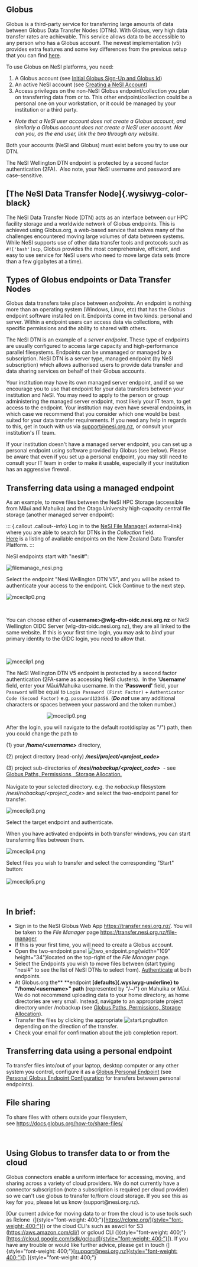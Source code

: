Globus
------

Globus is a third-party service for transferring large amounts of data
between Globus Data Transfer Nodes (DTNs). With Globus, very high data
transfer rates are achievable. This service allows data to be accessible
to any person who has a Globus account. The newest implementation (v5)
provides extra features and some key differences from the previous setup
that you can find
[here](https://docs.globus.org/globus-connect-server/). 

To use Globus on NeSI platforms, you need:

1.  A Globus account (see [Initial Globus Sign-Up and Globus
    Id](https://support.nesi.org.nz/hc/en-gb/articles/360000817476))
2.  An active NeSI account (see [Creating a NeSI
    Account](https://support.nesi.org.nz/hc/en-gb/articles/360000159715))
3.  Access privileges on the non-NeSI Globus endpoint/collection you
    plan on transferring data from or to. This other endpoint/collection
    could be a personal one on your workstation, or it could be managed
    by your institution or a third party.

-   *Note that a NeSI user account does not create a Globus account, and
    similarly a Globus account does not create a NeSI user account. Nor
    can you, as the end user, link the two through any website.*

Both your accounts (NeSI and Globus) must exist before you try to use
our DTN.

The NeSI Wellington DTN endpoint is protected by a second factor
authentication (2FA).  Also note, your NeSI username and password are
case-sensitive.

[The NeSI Data Transfer Node]{.wysiwyg-color-black}
---------------------------------------------------

The NeSI Data Transfer Node (DTN) acts as an interface between our HPC
facility storage and a worldwide network of Globus endpoints. This is
achieved using Globus.org, a web-based service that solves many of the
challenges encountered moving large volumes of data between systems.
While NeSI supports use of other data transfer tools and protocols such
as `#!['bash']scp`, Globus provides the most comprehensive, efficient,
and easy to use service for NeSI users who need to move large data sets
(more than a few gigabytes at a time).

Types of Globus endpoints or Data Transfer Nodes
------------------------------------------------

Globus data transfers take place between *endpoints*. An endpoint is
nothing more than an operating system (Windows, Linux, etc) that has the
Globus endpoint software installed on it. Endpoints come in two kinds:
personal and server. Within a endpoint users can access data via
collections, with specific permissions and the ability to shared with
others.

The NeSI DTN is an example of a *server endpoint*. These type of
endpoints are usually configured to access large capacity and
high-performance parallel filesystems. Endpoints can be unmanaged or
managed by a subscription. NeSI DTN is a server type, managed endpoint
(by NeSI subscription) which allows authorised users to provide data
transfer and data sharing services on behalf of their Globus accounts.

Your institution may have its own managed server endpoint, and if so we
encourage you to use that endpoint for your data transfers between your
institution and NeSI. You may need to apply to the person or group
administering the managed server endpoint, most likely your IT team, to
get access to the endpoint. Your institution may even have several
endpoints, in which case we recommend that you consider which one would
be best suited for your data transfer requirements. If you need any help
in regards to this, get in touch with us via <support@nesi.org.nz>, or
consult your institution\'s IT team.

If your institution doesn\'t have a managed server endpoint, you can set
up a personal endpoint using software provided by Globus (see below).
Please be aware that even if you set up a personal endpoint, you may
still need to consult your IT team in order to make it usable,
especially if your institution has an aggressive firewall.

Transferring data using a managed endpoint
------------------------------------------

As an example, to move files between the NeSI HPC Storage (accessible
from Māui and Mahuika) and the Otago University high-capacity central
file storage (another managed server endpoint):

::: {.callout .callout--info}
Log in to the [NeSI File
Manager](https://transfer.nesi.org.nz/file-manager){.external-link}
where you are able to search for DTNs in the *Collection* field.\
[Here](https://support.nesi.org.nz/hc/en-gb/articles/360000931775) is a
listing of available endpoints on the New Zealand Data Transfer
Platform.
:::

NeSI endpoints start with \"nesi\#\":

![filemanage\_nesi.png](https://support.nesi.org.nz/hc/article_attachments/4940171187343/filemanage_nesi.png)

Select the endpoint \"Nesi Wellington DTN V5\", and you will be asked to
authenticate your access to the endpoint. Click Continue to the next
step.

![mceclip0.png](https://support.nesi.org.nz/hc/article_attachments/4405622947215/mceclip0.png)

 

You can choose either of **\<username\>\@wlg-dtn-oidc.nesi.org.nz** or
NeSI Wellington OIDC Server (wlg-dtn-oidc.nesi.org.nz), they are all
linked to the same website. If this is your first time login, you may
ask to *bind* your primary identity to the OIDC login, you need to allow
that.

 

![mceclip1.png](https://support.nesi.org.nz/hc/article_attachments/4405622955791/mceclip1.png)

The NeSI Wellington DTN V5 endpoint is protected by a second factor
authentication (2FA-same as accessing NeSI clusters).  In the
\'**Username\'** field, enter your Māui/Mahuika username. In the
\'**Password\'** field, your `Password` will be equal to
`Login Password (First Factor)` +
`Authenticator Code (Second Factor)` e.g. `password123456`. (***Do
not*** use any additional characters or spaces between your password and
the token number.)

                           
![mceclip0.png](https://support.nesi.org.nz/hc/article_attachments/4408962414351/mceclip0.png)

After the login, you will navigate to the default root(display as \"/\")
path, then you could change the path to

\(1) your ***/home/\<username\>*** directory,

\(2) project directory (read-only) ***/nesi/project/\<project\_code\>*** 

\(3) project sub-directories of ***/nesi/nobackup/\<project\_code\>***  -
see [Globus Paths, Permissions,  Storage
Allocation.](https://support.nesi.org.nz/hc/en-gb/articles/360000812776-Globus-Paths-Permissions-Storage-Allocation)\
\
Navigate to your selected directory. e.g. the *nobackup* filesystem
*/nesi/nobackup/\<project\_code\>* and select the two-endpoint panel for
transfer.

![mceclip3.png](https://support.nesi.org.nz/hc/article_attachments/4405623113615/mceclip3.png)

Select the target endpoint and authenticate.

When you have activated endpoints in both transfer windows, you can
start transferring files between them.

![mceclip4.png](https://support.nesi.org.nz/hc/article_attachments/4405623130383/mceclip4.png)

Select files you wish to transfer and select the corresponding \"Start\"
button:\
\
![mceclip5.png](https://support.nesi.org.nz/hc/article_attachments/4405623291791/mceclip5.png)

 

In brief:
---------

-   Sign in to the NeSI Globus Web App <https://transfer.nesi.org.nz/>.
    You will be taken to the *File Manager* page
    <https://transfer.nesi.org.nz/file-manager>
-   If this is your first time, you will need to create a Globus
    account.
-   Open the two-endpoint panel
    ![two\_endpoint.png](https://support.nesi.org.nz/hc/article_attachments/5622407243151){width="109"
    height="34"}located on the top-right of the *File Manager* page.
-   Select the Endpoints you wish to move files between (start typing
    \"nesi\#\" to see the list of NeSI DTNs to select from).
    [Authenticate](https://support.nesi.org.nz/hc/en-gb/articles/360000955535)
    at both endpoints.
-   At Globus.org the** **endpoint **[defaults]{.wysiwyg-underline} to
    \"/home/\<username\>\" path** (represented by \"/\~/\") on Mahuika
    or Māui. We do not recommend uploading data to your home directory,
    as home directories are very small. Instead, navigate to an
    appropriate project directory under /nobackup (see [Globus Paths,
    Permissions, Storage
    Allocation](https://support.nesi.org.nz/hc/en-gb/articles/360000812776-Globus-Paths-Permissions-Storage-Allocation)).
-   Transfer the files by clicking the appropriate
    ![start.png](https://support.nesi.org.nz/hc/article_attachments/5622408199183)button
    depending on the direction of the transfer.
-   Check your email for confirmation about the job completion report.

Transferring data using a personal endpoint
-------------------------------------------

To transfer files into/out of your laptop, desktop computer or any other
system you control, configure it as a [Globus Personal
Endpoint](https://www.globus.org/globus-connect-personal) (see [Personal
Globus Endpoint
Configuration](https://support.nesi.org.nz/hc/en-gb/articles/360000217915-Personal-Globus-Endpoint-Configuration) for
transfers between personal endpoints).

File sharing
------------

To share files with others outside your filesystem,
see <https://docs.globus.org/how-to/share-files/>

 

Using Globus to transfer data to or from the cloud
--------------------------------------------------

Globus connectors enable a uniform interface for accessing, moving, and
sharing across a variety of cloud providers. We do not currently have a
connector subscription (note a subscription is required per cloud
provider) so we can't use globus to transfer to/from cloud storage. If
you see this as key for you, please let us know (support\@nesi.org.nz).

[Our current advice for moving data to or from the cloud is to use tools
such as Rclone 
(]{style="font-weight: 400;"}[[https://rclone.org/]{style="font-weight: 400;"}](https://rclone.org/)[)
or the cloud CLI\'s such as aswcli for S3 (https://aws.amazon.com/cli/)
or gcloud CLI
(]{style="font-weight: 400;"}[[https://cloud.google.com/sdk/gcloud]{style="font-weight: 400;"}](https://cloud.google.com/sdk/gcloud)[).
If you have any trouble or would like further advice, please get in
touch
(]{style="font-weight: 400;"}[[support\@nesi.org.nz]{style="font-weight: 400;"}](mailto:support@nesi.org.nz)[).]{style="font-weight: 400;"}
